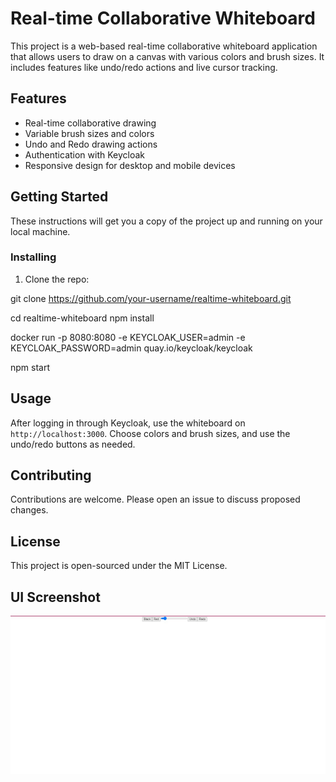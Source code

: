 # Real-time Collaborative Whiteboard

This project is a web-based real-time collaborative whiteboard application that allows users to draw on a canvas with various colors and brush sizes. It includes features like undo/redo actions and live cursor tracking.

## Features

- Real-time collaborative drawing
- Variable brush sizes and colors
- Undo and Redo drawing actions
- Authentication with Keycloak
- Responsive design for desktop and mobile devices

## Getting Started

These instructions will get you a copy of the project up and running on your local machine.


### Installing

1. Clone the repo:

git clone https://github.com/your-username/realtime-whiteboard.git

cd realtime-whiteboard
npm install

docker run -p 8080:8080 -e KEYCLOAK_USER=admin -e KEYCLOAK_PASSWORD=admin quay.io/keycloak/keycloak

npm start



## Usage
After logging in through Keycloak, use the whiteboard on `http://localhost:3000`. Choose colors and brush sizes, and use the undo/redo buttons as needed.

## Contributing
Contributions are welcome. Please open an issue to discuss proposed changes.

## License
This project is open-sourced under the MIT License.

## UI Screenshot
![UI Screenshot](https://github.com/sushanthreddy009/realtime-whiteboard/blob/main/UI_image.jpg)

